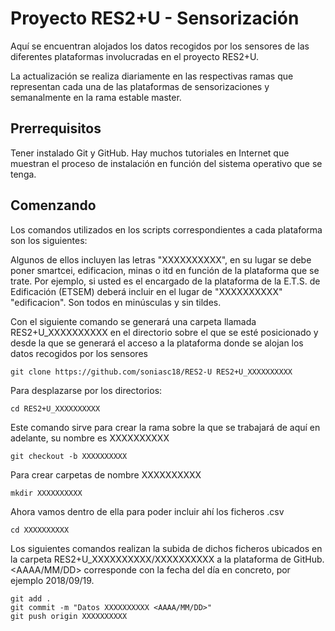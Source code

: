 # Proyecto RES2+U - Sensorización
Aquí se encuentran alojados los datos recogidos por los sensores de las diferentes plataformas involucradas en el proyecto RES2+U.

La actualización se realiza diariamente en las respectivas ramas que representan cada una de las plataformas de sensorizaciones y semanalmente en la rama estable master.

## Prerrequisitos
Tener instalado Git y GitHub. Hay muchos tutoriales en Internet que muestran el proceso de instalación en función del sistema operativo que se tenga.

## Comenzando
Los comandos utilizados en los scripts correspondientes a cada plataforma son los siguientes: 

Algunos de ellos incluyen las letras "XXXXXXXXXX", en su lugar se debe poner smartcei, edificacion, minas o itd en función de la plataforma que se trate. Por ejemplo, si usted es el encargado de la plataforma de la E.T.S. de Edificación (ETSEM) deberá incluir en el lugar de "XXXXXXXXXX" "edificacion". Son todos en minúsculas y sin tildes.

Con el siguiente comando se generará una carpeta llamada RES2+U_XXXXXXXXXX en el directorio sobre el que se esté posicionado y desde la que se generará el acceso a la plataforma donde se alojan los datos recogidos por los sensores

```
git clone https://github.com/soniasc18/RES2-U RES2+U_XXXXXXXXXX
```

Para desplazarse por los directorios:
```
cd RES2+U_XXXXXXXXXX
```

Este comando sirve para crear la rama sobre la que se trabajará de aquí en adelante, su nombre es XXXXXXXXXX
```
git checkout -b XXXXXXXXXX
```

Para crear carpetas de nombre XXXXXXXXXX
```
mkdir XXXXXXXXXX
```
Ahora vamos dentro de ella para poder incluir ahí los ficheros .csv
```
cd XXXXXXXXXX
```

Los siguientes comandos realizan la subida de dichos ficheros ubicados en la carpeta RES2+U_XXXXXXXXXX/XXXXXXXXXX a la plataforma de GitHub. <AAAA/MM/DD> corresponde con la fecha del día en concreto, por ejemplo 2018/09/19.
```
git add .
git commit -m "Datos XXXXXXXXXX <AAAA/MM/DD>"
git push origin XXXXXXXXXX
```

